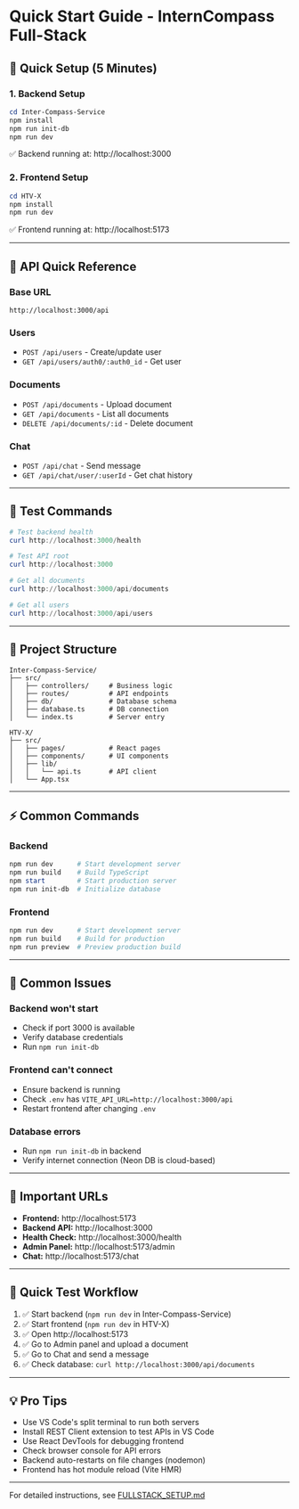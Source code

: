 # Quick Start Guide - InternCompass Full-Stack

## 🚀 Quick Setup (5 Minutes)

### 1. Backend Setup
```powershell
cd Inter-Compass-Service
npm install
npm run init-db
npm run dev
```
✅ Backend running at: http://localhost:3000

### 2. Frontend Setup
```powershell
cd HTV-X
npm install
npm run dev
```
✅ Frontend running at: http://localhost:5173

---

## 📡 API Quick Reference

### Base URL
```
http://localhost:3000/api
```

### Users
- `POST /api/users` - Create/update user
- `GET /api/users/auth0/:auth0_id` - Get user

### Documents
- `POST /api/documents` - Upload document
- `GET /api/documents` - List all documents
- `DELETE /api/documents/:id` - Delete document

### Chat
- `POST /api/chat` - Send message
- `GET /api/chat/user/:userId` - Get chat history

---

## 🧪 Test Commands

```powershell
# Test backend health
curl http://localhost:3000/health

# Test API root
curl http://localhost:3000

# Get all documents
curl http://localhost:3000/api/documents

# Get all users
curl http://localhost:3000/api/users
```

---

## 📁 Project Structure

```
Inter-Compass-Service/
├── src/
│   ├── controllers/     # Business logic
│   ├── routes/          # API endpoints
│   ├── db/              # Database schema
│   ├── database.ts      # DB connection
│   └── index.ts         # Server entry

HTV-X/
├── src/
│   ├── pages/           # React pages
│   ├── components/      # UI components
│   ├── lib/
│   │   └── api.ts       # API client
│   └── App.tsx
```

---

## ⚡ Common Commands

### Backend
```powershell
npm run dev      # Start development server
npm run build    # Build TypeScript
npm start        # Start production server
npm run init-db  # Initialize database
```

### Frontend
```powershell
npm run dev      # Start development server
npm run build    # Build for production
npm run preview  # Preview production build
```

---

## 🐛 Common Issues

### Backend won't start
- Check if port 3000 is available
- Verify database credentials
- Run `npm run init-db`

### Frontend can't connect
- Ensure backend is running
- Check `.env` has `VITE_API_URL=http://localhost:3000/api`
- Restart frontend after changing `.env`

### Database errors
- Run `npm run init-db` in backend
- Verify internet connection (Neon DB is cloud-based)

---

## 🔗 Important URLs

- **Frontend:** http://localhost:5173
- **Backend API:** http://localhost:3000
- **Health Check:** http://localhost:3000/health
- **Admin Panel:** http://localhost:5173/admin
- **Chat:** http://localhost:5173/chat

---

## 📝 Quick Test Workflow

1. ✅ Start backend (`npm run dev` in Inter-Compass-Service)
2. ✅ Start frontend (`npm run dev` in HTV-X)
3. ✅ Open http://localhost:5173
4. ✅ Go to Admin panel and upload a document
5. ✅ Go to Chat and send a message
6. ✅ Check database: `curl http://localhost:3000/api/documents`

---

## 💡 Pro Tips

- Use VS Code's split terminal to run both servers
- Install REST Client extension to test APIs in VS Code
- Use React DevTools for debugging frontend
- Check browser console for API errors
- Backend auto-restarts on file changes (nodemon)
- Frontend has hot module reload (Vite HMR)

---

For detailed instructions, see [FULLSTACK_SETUP.md](./FULLSTACK_SETUP.md)
